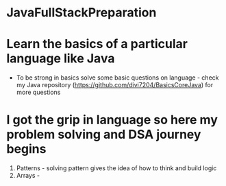 # JavaFullStackPreparation
# Learn the basics of a particular language like Java
* To be strong in basics solve some basic questions on language - check my Java repository (https://github.com/divi7204/BasicsCoreJava) for more questions

# I got the grip in language so here my problem solving and DSA journey begins
 1. Patterns - solving pattern gives the idea of how to think and build logic
 2. Arrays -
  
